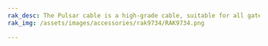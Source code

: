 ```yaml
---
rak_desc: The Pulsar cable is a high-grade cable, suitable for all gateways from the WisGate Developer series and the RAK Hotspot Miner.
rak_img: /assets/images/accessories/rak9734/RAK9734.png

---
```


<rk-redirect to="/Product-Categories/Accessories/RAK9734/Overview/" />